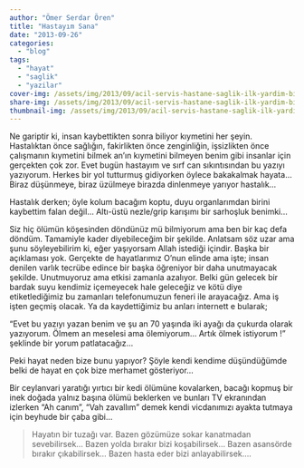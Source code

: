 ```yaml
---
author: "Ömer Serdar Ören"
title: "Hastayım Sana"
date: "2013-09-26"
categories: 
  - "blog"
tags: 
  - "hayat"
  - "saglik"
  - "yazilar"
cover-img: /assets/img/2013/09/acil-servis-hastane-saglik-ilk-yardim-bina.jpeg
share-img: /assets/img/2013/09/acil-servis-hastane-saglik-ilk-yardim-bina.jpeg
thumbnail-img: /assets/img/2013/09/acil-servis-hastane-saglik-ilk-yardim-bina.jpeg
---
```



Ne gariptir ki, insan kaybettikten sonra biliyor kıymetini her şeyin. Hastalıktan önce sağlığın, fakirlikten önce zenginliğin, işsizlikten önce çalışmanın kıymetini bilmek an’ın kıymetini bilmeyen benim gibi insanlar için gerçekten çok zor. Evet bugün hastayım ve sırf can sıkıntısından bu yazıyı yazıyorum. Herkes bir yol tutturmuş gidiyorken öylece bakakalmak hayata… Biraz düşünmeye, biraz üzülmeye birazda dinlenmeye yarıyor hastalık…

Hastalık derken; öyle kolum bacağım koptu, duyu organlarımdan birini kaybettim falan değil… Altı-üstü nezle/grip karışımı bir sarhoşluk benimki…

Siz hiç ölümün köşesinden döndünüz mü bilmiyorum ama ben bir kaç defa döndüm. Tamamiyle kader diyebileceğim bir şekilde. Anlatsam söz uzar ama şunu söyleyebilirim ki, eğer yaşıyorsam Allah istediği içindir. Başka bir açıklaması yok. Gerçekte de hayatlarımız O’nun elinde ama işte; insan denilen varlık tecrübe edince bir başka öğreniyor bir daha unutmayacak şekilde. Unutmuyoruz ama etkisi zamanla azalıyor. Belki gün gelecek bir bardak suyu kendimiz içemeyecek hale geleceğiz ve kötü diye etiketlediğimiz bu zamanları telefonumuzun feneri ile arayacağız. Ama iş işten geçmiş olacak. Ya da kaydettiğimiz bu anları internett e bularak;

“Evet bu yazıyı yazan benim ve şu an 70 yaşında iki ayağı da çukurda olarak yazıyorum. Ölmem an meselesi ama ölemiyorum… Artık ölmek istiyorum !” şeklinde bir yorum patlatacağız…

Peki hayat neden bize bunu yapıyor? Şöyle kendi kendime düşündüğümde belki de hayat en çok bize merhamet gösteriyor…

Bir ceylanvari yaratığı yırtıcı bir kedi ölümüne kovalarken, bacağı kopmuş bir inek doğada yalnız başına ölümü beklerken ve bunları TV ekranından izlerken “Ah canım”, “Vah zavallım” demek kendi vicdanımızı ayakta tutmaya için beyhude bir çaba gibi…

> Hayatın bir tuzağı var.
> Bazen gözümüze sokar kanatmadan sevebilirsek…
> Bazen yolda bırakır bizi koşabilirsek…
> Bazen asansörde bırakır çıkabilirsek…
> Bazen hasta eder bizi anlayabilirsek….
